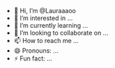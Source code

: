 - 👋 Hi, I’m @Lauraaaoo
- 👀 I’m interested in ...
- 🌱 I’m currently learning ...
- 💞️ I’m looking to collaborate on ...
- 📫 How to reach me ...
- 😄 Pronouns: ...
- ⚡ Fun fact: ...

<!---
Lauraaaoo/Lauraaaoo is a ✨ special ✨ repository because its `README.md` (this file) appears on your GitHub profile.
You can click the Preview link to take a look at your changes.
--->
